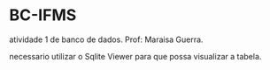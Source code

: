 # BC-IFMS
atividade 1 de banco de dados. Prof: Maraisa Guerra.

necessario utilizar o Sqlite Viewer para que possa visualizar a tabela.